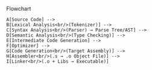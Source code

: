 Flowchart

    A[Source Code] --> 
    B[Lexical Analysis<br/>(Tokenizer)] --> 
    C[Syntax Analysis<br/>(Parser) → Parse Tree/AST] --> 
    D[Semantic Analysis<br/>(Type Checking)] --> 
    E[Intermediate Code Generation] --> 
    F[Optimizer] --> 
    G[Code Generation<br/>(Target Assembly)] --> 
    H[Assembler<br/>(.s → .o Object File)] --> 
    I[Linker<br/>(.o + Libs → Executable)]


